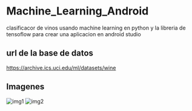 # Machine_Learning_Android
clasificacor de vinos usando machine learning en python y la libreria de tensoflow para crear una aplicacion en android studio

## url de la base de datos

https://archive.ics.uci.edu/ml/datasets/wine

## Imagenes

![img1](https://user-images.githubusercontent.com/45720289/50567104-cfdf6600-0d06-11e9-85c8-91911a327624.jpg)
![img2](https://user-images.githubusercontent.com/45720289/50567103-cc4bdf00-0d06-11e9-86b5-a02ca155983e.jpg)


